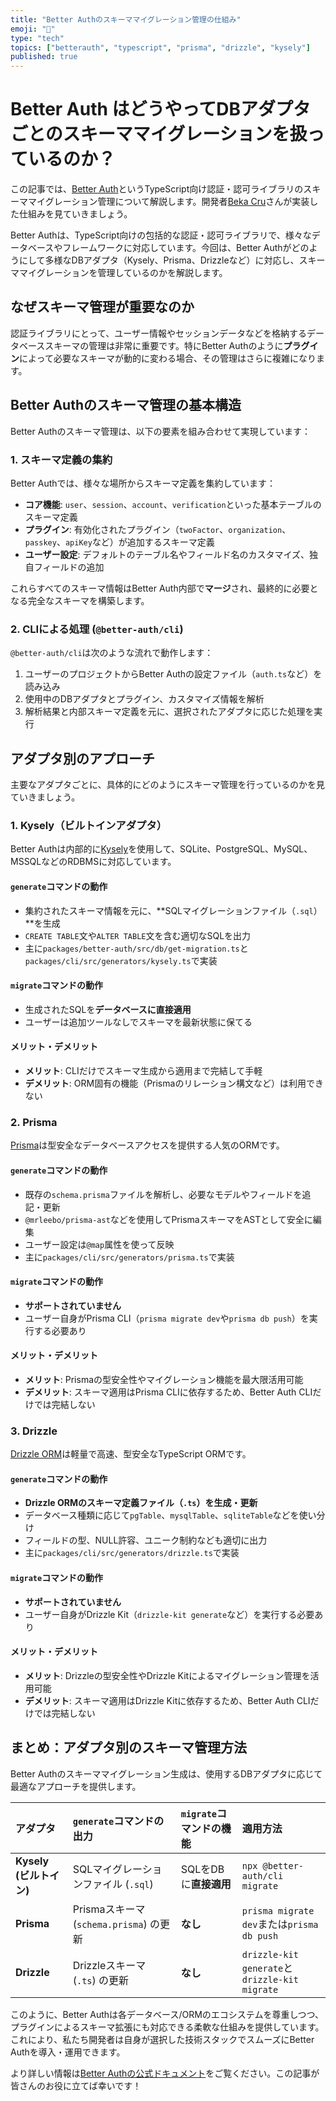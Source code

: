 ```yaml
---
title: "Better Authのスキーママイグレーション管理の仕組み"
emoji: "🔐"
type: "tech"
topics: ["betterauth", "typescript", "prisma", "drizzle", "kysely"]
published: true
---
```


# Better Auth はどうやってDBアダプタごとのスキーママイグレーションを扱っているのか？

この記事では、[Better Auth](https://better-auth.com/)というTypeScript向け認証・認可ライブラリのスキーママイグレーション管理について解説します。開発者[Beka Cru](https://x.com/imbereket)さんが実装した仕組みを見ていきましょう。

Better Authは、TypeScript向けの包括的な認証・認可ライブラリで、様々なデータベースやフレームワークに対応しています。今回は、Better Authがどのようにして多様なDBアダプタ（Kysely、Prisma、Drizzleなど）に対応し、スキーママイグレーションを管理しているのかを解説します。

## なぜスキーマ管理が重要なのか

認証ライブラリにとって、ユーザー情報やセッションデータなどを格納するデータベーススキーマの管理は非常に重要です。特にBetter Authのように**プラグイン**によって必要なスキーマが動的に変わる場合、その管理はさらに複雑になります。

## Better Authのスキーマ管理の基本構造

Better Authのスキーマ管理は、以下の要素を組み合わせて実現しています：

### 1. スキーマ定義の集約

Better Authでは、様々な場所からスキーマ定義を集約しています：

- **コア機能**: `user`、`session`、`account`、`verification`といった基本テーブルのスキーマ定義
- **プラグイン**: 有効化されたプラグイン（`twoFactor`、`organization`、`passkey`、`apiKey`など）が追加するスキーマ定義
- **ユーザー設定**: デフォルトのテーブル名やフィールド名のカスタマイズ、独自フィールドの追加

これらすべてのスキーマ情報はBetter Auth内部で**マージ**され、最終的に必要となる完全なスキーマを構築します。

### 2. CLIによる処理 (`@better-auth/cli`)

`@better-auth/cli`は次のような流れで動作します：

1. ユーザーのプロジェクトからBetter Authの設定ファイル（`auth.ts`など）を読み込み
2. 使用中のDBアダプタとプラグイン、カスタマイズ情報を解析
3. 解析結果と内部スキーマ定義を元に、選択されたアダプタに応じた処理を実行

## アダプタ別のアプローチ

主要なアダプタごとに、具体的にどのようにスキーマ管理を行っているのかを見ていきましょう。

### 1. Kysely（ビルトインアダプタ）

Better Authは内部的に[Kysely](https://kysely.dev/)を使用して、SQLite、PostgreSQL、MySQL、MSSQLなどのRDBMSに対応しています。

#### `generate`コマンドの動作

- 集約されたスキーマ情報を元に、**SQLマイグレーションファイル（`.sql`）**を生成
- `CREATE TABLE`文や`ALTER TABLE`文を含む適切なSQLを出力
- 主に`packages/better-auth/src/db/get-migration.ts`と`packages/cli/src/generators/kysely.ts`で実装

#### `migrate`コマンドの動作

- 生成されたSQLを**データベースに直接適用**
- ユーザーは追加ツールなしでスキーマを最新状態に保てる

#### メリット・デメリット

- **メリット**: CLIだけでスキーマ生成から適用まで完結して手軽
- **デメリット**: ORM固有の機能（Prismaのリレーション構文など）は利用できない

### 2. Prisma

[Prisma](https://www.prisma.io/)は型安全なデータベースアクセスを提供する人気のORMです。

#### `generate`コマンドの動作

- 既存の`schema.prisma`ファイルを解析し、必要なモデルやフィールドを追記・更新
- `@mrleebo/prisma-ast`などを使用してPrismaスキーマをASTとして安全に編集
- ユーザー設定は`@map`属性を使って反映
- 主に`packages/cli/src/generators/prisma.ts`で実装

#### `migrate`コマンドの動作

- **サポートされていません**
- ユーザー自身がPrisma CLI（`prisma migrate dev`や`prisma db push`）を実行する必要あり

#### メリット・デメリット

- **メリット**: Prismaの型安全性やマイグレーション機能を最大限活用可能
- **デメリット**: スキーマ適用はPrisma CLIに依存するため、Better Auth CLIだけでは完結しない

### 3. Drizzle

[Drizzle ORM](https://orm.drizzle.team/)は軽量で高速、型安全なTypeScript ORMです。

#### `generate`コマンドの動作

- **Drizzle ORMのスキーマ定義ファイル（`.ts`）を生成・更新**
- データベース種類に応じて`pgTable`、`mysqlTable`、`sqliteTable`などを使い分け
- フィールドの型、NULL許容、ユニーク制約なども適切に出力
- 主に`packages/cli/src/generators/drizzle.ts`で実装

#### `migrate`コマンドの動作

- **サポートされていません**
- ユーザー自身がDrizzle Kit（`drizzle-kit generate`など）を実行する必要あり

#### メリット・デメリット

- **メリット**: Drizzleの型安全性やDrizzle Kitによるマイグレーション管理を活用可能
- **デメリット**: スキーマ適用はDrizzle Kitに依存するため、Better Auth CLIだけでは完結しない

## まとめ：アダプタ別のスキーマ管理方法

Better Authのスキーママイグレーション生成は、使用するDBアダプタに応じて最適なアプローチを提供します。

| アダプタ | `generate`コマンドの出力 | `migrate`コマンドの機能 | 適用方法 |
|:---------|:------------------------|:----------------------|:---------|
| **Kysely (ビルトイン)** | SQLマイグレーションファイル (`.sql`) | SQLをDBに**直接適用** | `npx @better-auth/cli migrate` |
| **Prisma** | Prismaスキーマ (`schema.prisma`) の更新 | **なし** | `prisma migrate dev`または`prisma db push` |
| **Drizzle** | Drizzleスキーマ (`.ts`) の更新 | **なし** | `drizzle-kit generate`と`drizzle-kit migrate` |

このように、Better Authは各データベース/ORMのエコシステムを尊重しつつ、プラグインによるスキーマ拡張にも対応できる柔軟な仕組みを提供しています。これにより、私たち開発者は自身が選択した技術スタックでスムーズにBetter Authを導入・運用できます。

より詳しい情報は[Better Authの公式ドキュメント](https://better-auth.com/docs)をご覧ください。この記事が皆さんのお役に立てば幸いです！

